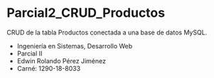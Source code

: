 # Parcial2_CRUD_Productos
CRUD de la tabla Productos conectada a una base de datos MySQL. 
- Ingeniería en Sistemas, Desarrollo Web
- Parcial II
- Edwin Rolando Pérez Jiménez 
- Carné: 1290-18-8033

